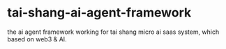 # tai-shang-ai-agent-framework
the ai agent framework working for tai shang micro ai saas system, which based on web3 &amp; AI.
